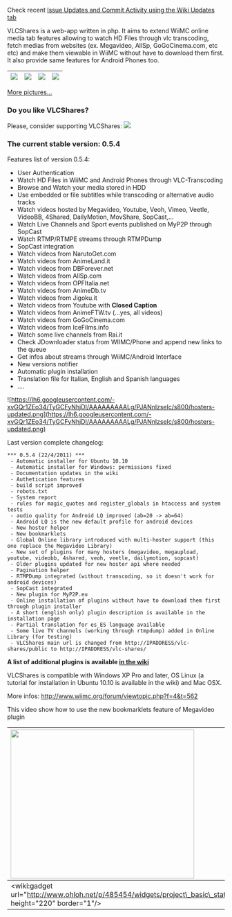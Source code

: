 Check recent [Issue Updates and Commit Activity using the Wiki Updates tab](Updates.md)

VLCShares is a web-app written in php. It aims to extend WiiMC online media tab features allowing to watch HD Files through vlc transcoding, fetch medias from websites (ex. Megavideo, AllSp, GoGoCinema.com, etc etc) and make them viewable in WiiMC without have to download them first. It also provide same features for Android Phones too.

| <a href='https://picasaweb.google.com/lh/photo/8rryG6x6HJHZ1bUrbqcgag?feat=embedwebsite'><img src='https://lh5.googleusercontent.com/_U6HIkh_ODAo/TWYYhAu6teI/AAAAAAAAAEc/UnDL5gSswLY/s288/12-dashboard.png' /></a> | <a href='https://picasaweb.google.com/lh/photo/1iaQQRdosiuRvcfyUE6Jdw?feat=embedwebsite'><img src='https://lh5.googleusercontent.com/_U6HIkh_ODAo/TWYYbiTEPTI/AAAAAAAAADw/kBtU92dBVE0/s288/01-installer.png' /></a> | <a href='https://picasaweb.google.com/lh/photo/YpmrhHRCJn-0kTwkFbnhKQ?feat=embedwebsite'><img src='https://lh6.googleusercontent.com/_U6HIkh_ODAo/TWYYgJNrJCI/AAAAAAAAAEU/HBGp4QYFCbQ/s175/10-collections-index.png' /></a> | <a href='https://picasaweb.google.com/lh/photo/R5dbXEnUF8YmIjaSlepghw?feat=embedwebsite'><img src='https://lh3.googleusercontent.com/_U6HIkh_ODAo/TWYYgXF7kJI/AAAAAAAAAEY/DQS25ZM_4_E/s175/11-animeftw.png' /></a> |
|:--------------------------------------------------------------------------------------------------------------------------------------------------------------------------------------------------------------------|:--------------------------------------------------------------------------------------------------------------------------------------------------------------------------------------------------------------------|:----------------------------------------------------------------------------------------------------------------------------------------------------------------------------------------------------------------------------|:-------------------------------------------------------------------------------------------------------------------------------------------------------------------------------------------------------------------|

[More pictures...](https://picasaweb.google.com/ximarx/VLCShares053?feat=directlink)

### Do you like VLCShares? ###
Please, consider supporting VLCShares: [![](http://www.paypal.com/en_US/i/btn/btn_donate_LG.gif)](https://www.paypal.com/cgi-bin/webscr?cmd=_donations&business=GSV775S395QQU&lc=IT&item_name=VLCShares&item_number=vlc%2dshares&currency_code=EUR&bn=PP%2dDonationsBF%3abtn_donate_LG%2egif%3aNonHosted)

### The current stable version: 0.5.4 ###


Features list of version 0.5.4:

  * User Authentication
  * Watch HD Files in WiiMC and Android Phones through VLC-Transcoding
  * Browse and Watch your media stored in HDD
  * Use embedded or file subtitles while transcoding or alternative audio tracks
  * Watch videos hosted by Megavideo, Youtube, Veoh, Vimeo, Veetle, VideoBB, 4Shared, DailyMotion, MovShare, SopCast,...
  * Watch Live Channels and Sport events published on MyP2P through SopCast
  * Watch RTMP/RTMPE streams through RTMPDump
  * SopCast integration
  * Watch videos from NarutoGet.com
  * Watch videos from AnimeLand.it
  * Watch videos from DBForever.net
  * Watch videos from AllSp.com
  * Watch videos from OPFItalia.net
  * Watch videos from AnimeDb.tv
  * Watch videos from Jigoku.it
  * Watch videos from Youtube with **Closed Caption**
  * Watch videos from AnimeFTW.tv (...yes, all videos)
  * Watch videos from GoGoCinema.com
  * Watch videos from IceFilms.info
  * Watch some live channels from Rai.it
  * Check JDownloader status from WIIMC/Phone and append new links to the queue
  * Get infos about streams through WiiMC/Android Interface
  * New versions notifier
  * Automatic plugin installation
  * Translation file for Italian, English and Spanish languages
  * ....

![https://lh6.googleusercontent.com/-xvGQr1ZEo34/TyGCFyNhjDI/AAAAAAAAALg/PJANnlzselc/s800/hosters-updated.png](https://lh6.googleusercontent.com/-xvGQr1ZEo34/TyGCFyNhjDI/AAAAAAAAALg/PJANnlzselc/s800/hosters-updated.png)


Last version complete changelog:
```
*** 0.5.4 (22/4/2011) ***
 - Automatic installer for Ubuntu 10.10
 - Automatic installer for Windows: permissions fixed
 - Documentation updates in the wiki 
 - Authetication features
 - build script improved
 - robots.txt
 - System report
 - rules for magic_quotes and register_globals in htaccess and system tests
 - audio quality for Android LQ improved (ab=20 -> ab=64)
 - Android LQ is the new default profile for android devices
 - New hoster helper
 - New bookmarklets
 - Global Online library introduced with multi-hoster support (this one replace the Megavideo Library)
 - New set of plugins for many hosters (megavideo, megaupload, youtube, videobb, 4shared, veoh, veetle, dailymotion, sopcast)
 - Older plugins updated for new hoster api where needed
 - Pagination helper
 - RTMPDump integrated (without transcoding, so it doesn't work for android devices)
 - SopCast integrated
 - New plugin for MyP2P.eu
 - Online installation of plugins without have to download them first through plugin installer
 - A short (english only) plugin description is available in the installation page
 - Partial translation for es_ES language available
 - Some live TV channels (working through rtmpdump) added in Online Library (for testing)
 - VLCShares main url is changed from http://IPADDRESS/vlc-shares/public to http://IPADDRESS/vlc-shares/ 
```


**A list of additional plugins is available [in the wiki](PluginsList#Plugins_List.md)**

VLCShares is compatible with Windows XP Pro and later, OS Linux (a tutorial for installation in Ubuntu 10.10 is available in the wiki) and Mac OSX.


More infos: http://www.wiimc.org/forum/viewtopic.php?f=4&t=562


This video show how to use the new bookmarklets feature of Megavideo plugin

| <a href='http://www.youtube.com/watch?feature=player_embedded&v=GycWEv7cWLk' target='_blank'><img src='http://img.youtube.com/vi/GycWEv7cWLk/0.jpg' width='425' height=344 /></a> | <a href='http://www.youtube.com/watch?feature=player_embedded&v=P2SBEVw1Ku4' target='_blank'><img src='http://img.youtube.com/vi/P2SBEVw1Ku4/0.jpg' width='425' height=344 /></a> |
|:----------------------------------------------------------------------------------------------------------------------------------------------------------------------------------|:----------------------------------------------------------------------------------------------------------------------------------------------------------------------------------|
| &lt;wiki:gadget url="http://www.ohloh.net/p/485454/widgets/project\_basic\_stats.xml" height="220" border="1"/&gt; |